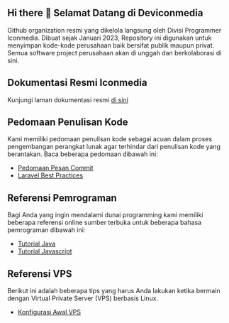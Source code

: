 ## Hi there 👋 Selamat Datang di Deviconmedia

Github organization resmi yang dikelola langsung oleh Divisi Programmer Iconmedia. Dibuat sejak Januari 2023, Repository ini digunakan untuk menyimpan kode-kode perusahaan baik bersifat publik maupun privat. Semua software project perusahaan akan di unggah dan berkolaborasi di sini.

## Dokumentasi Resmi Iconmedia

Kunjungi laman dokumentasi resmi [di sini](https://docs.iconmedia.id/)

## Pedomaan Penulisan Kode

Kami memiliki pedomaan penulisan kode sebagai acuan dalam proses pengembangan perangkat lunak agar terhindar dari penulisan kode yang berantakan. Baca beberapa pedomaan dibawah ini:

- [Pedomaan Pesan Commit](https://gist.github.com/efronpaduansi/258cd9c966f5d4ff563039ddbdc6e241)
- [Laravel Best Practices](https://gist.github.com/efronpaduansi/ec50991ea3872031390b03e6d54dc5d5)

## Referensi Pemrograman

Bagi Anda yang ingin mendalami dunai programming kami memiliki beberapa referensi online sumber terbuka untuk beberapa bahasa pemrograman dibawah ini:

- [Tutorial Java](https://github.com/bellshade/Java)
- [Tutorial Javascript](https://github.com/bellshade/Javascript)

## Referensi VPS

Berikut ini adalah beberapa tips yang harus Anda lakukan ketika bermain dengan Virtual Private Server (VPS) berbasis Linux.

- [Konfigurasi Awal VPS](https://app.clickup.com/9018288956/v/dc/8crgatw-758)
